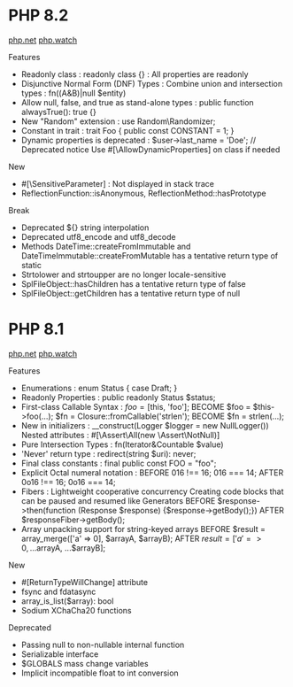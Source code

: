 # PHP 8.2
[php.net](https://www.php.net/releases/8.2/en.php)
[php.watch](https://php.watch/versions/8.2)

Features
- Readonly class : readonly class {} : All properties are readonly
- Disjunctive Normal Form (DNF) Types : Combine union and intersection types : fn((A&B)|null $entity)
- Allow null, false, and true as stand-alone types : public function alwaysTrue(): true {}
- New "Random" extension : use Random\Randomizer;
- Constant in trait : trait Foo { public const CONSTANT = 1; }
- Dynamic properties is deprecated : $user->last_name = 'Doe'; // Deprecated notice
    Use #[\AllowDynamicProperties] on class if needed

New
- #[\SensitiveParameter] : Not displayed in stack trace
- ReflectionFunction::isAnonymous, ReflectionMethod::hasPrototype

Break
- Deprecated ${} string interpolation
- Deprecated utf8_encode and utf8_decode
- Methods DateTime::createFromImmutable and DateTimeImmutable::createFromMutable has a tentative return type of static
- Strtolower and strtoupper are no longer locale-sensitive
- SplFileObject::hasChildren has a tentative return type of false
- SplFileObject::getChildren has a tentative return type of null

# PHP 8.1
[php.net](https://www.php.net/releases/8.1/en.php)
[php.watch](https://php.watch/versions/8.1)

Features
- Enumerations : enum Status { case Draft; }
- Readonly Properties : public readonly Status $status;
- First-class Callable Syntax : 
    $foo = [$this, 'foo'];                 BECOME $foo = $this->foo(...);
    $fn = Closure::fromCallable('strlen'); BECOME $fn = strlen(...);
- New in initializers : __construct(Logger $logger = new NullLogger())
    Nested attributes : #[\Assert\All(new \Assert\NotNull)]
- Pure Intersection Types : fn(Iterator&Countable $value)
- 'Never' return type : redirect(string $uri): never;
- Final class constants : final public const FOO = "foo";
- Explicit Octal numeral notation : 
    BEFORE 016 !== 16;  016 === 14;
    AFTER  0o16 !== 16; 0o16 === 14;
- Fibers :
    Lightweight cooperative concurrency
    Creating code blocks that can be paused and resumed like Generators
    BEFORE $response->then(function (Response $response) {$response->getBody();})
    AFTER  $responseFiber->getBody();
- Array unpacking support for string-keyed arrays
    BEFORE $result = array_merge(['a' => 0], $arrayA, $arrayB);
    AFTER  $result = ['a' => 0, ...$arrayA, ...$arrayB];

New
- #[ReturnTypeWillChange] attribute
- fsync and fdatasync
- array_is_list($array): bool
- Sodium XChaCha20 functions

Deprecated
- Passing null to non-nullable internal function
- Serializable interface
- $GLOBALS mass change variables
- Implicit incompatible float to int conversion
